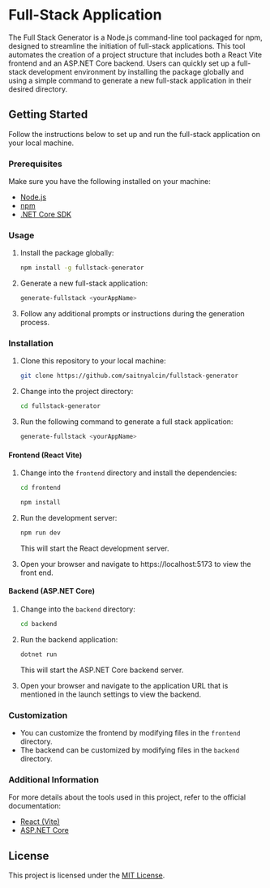 # Full-Stack Application

The Full Stack Generator is a Node.js command-line tool packaged for npm, designed to streamline the initiation of full-stack applications. This tool automates the creation of a project structure that includes both a React Vite frontend and an ASP.NET Core backend. Users can quickly set up a full-stack development environment by installing the package globally and using a simple command to generate a new full-stack application in their desired directory.

## Getting Started

Follow the instructions below to set up and run the full-stack application on your local machine.

### Prerequisites

Make sure you have the following installed on your machine:

- [Node.js](https://nodejs.org/)
- [npm](https://www.npmjs.com/)
- [.NET Core SDK](https://dotnet.microsoft.com/download)

### Usage

1. Install the package globally:

   ```bash
   npm install -g fullstack-generator
   ```

2. Generate a new full-stack application:

   ```bash
   generate-fullstack <yourAppName>
   ```

3. Follow any additional prompts or instructions during the generation process.

### Installation

1. Clone this repository to your local machine:

   ```bash
   git clone https://github.com/saitnyalcin/fullstack-generator
   ```

2. Change into the project directory:

   ```bash
   cd fullstack-generator
   ```

3. Run the following command to generate a full stack application:

   ```bash
   generate-fullstack <yourAppName>
   ```

#### Frontend (React Vite)

1. Change into the `frontend` directory and install the dependencies:

   ```bash
   cd frontend
   ```

   ```bash
   npm install
   ```

2. Run the development server:

   ```bash
   npm run dev
   ```

   This will start the React development server.

3. Open your browser and navigate to https://localhost:5173 to view the front end.

#### Backend (ASP.NET Core)

1. Change into the `backend` directory:

   ```bash
   cd backend
   ```

2. Run the backend application:

   ```bash
   dotnet run
   ```

   This will start the ASP.NET Core backend server.

3. Open your browser and navigate to the application URL that is mentioned in the launch settings to view the backend.

### Customization

- You can customize the frontend by modifying files in the `frontend` directory.
- The backend can be customized by modifying files in the `backend` directory.

### Additional Information

For more details about the tools used in this project, refer to the official documentation:

- [React (Vite)](https://vitejs.dev/)
- [ASP.NET Core](https://docs.microsoft.com/en-us/aspnet/core/)

## License

This project is licensed under the [MIT License](LICENSE).
